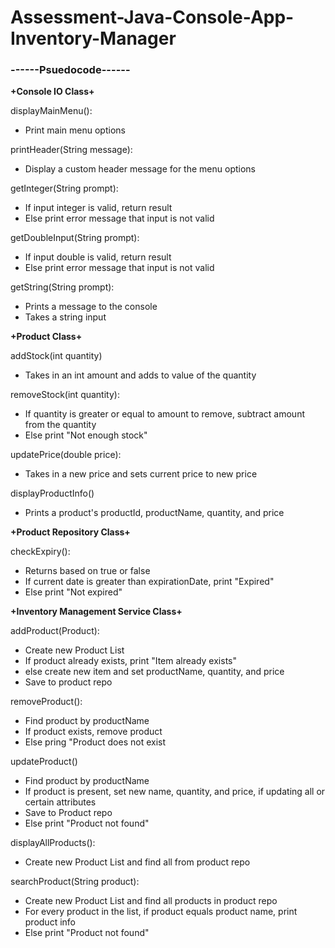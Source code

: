# Assessment-Java-Console-App-Inventory-Manager 

<h3>------Psuedocode------</h3>

<b>+Console IO Class+</b>

displayMainMenu():
- Print main menu options

printHeader(String message):
- Display a custom header message for the menu options

getInteger(String prompt):
- If input integer is valid, return result
- Else print error message that input is not valid

getDoubleInput(String prompt):
- If input double is valid, return result
- Else print error message that input is not valid

getString(String prompt):
- Prints a message to the console
- Takes a string input

<b>+Product Class+</b>

addStock(int quantity)
- Takes in an int amount and adds to value of the quantity

removeStock(int quantity): 
- If quantity is greater or equal to amount to remove, subtract amount from the quantity
- Else print "Not enough stock"

updatePrice(double price):
- Takes in a new price and sets current price to new price

displayProductInfo()
- Prints a product's productId, productName, quantity, and price

<b>+Product Repository Class+</b>

checkExpiry():
- Returns based on true or false 
- If current date is greater than expirationDate, print "Expired"
- Else print "Not expired"

<b>+Inventory Management Service Class+</b>

addProduct(Product):
- Create new Product List
- If product already exists, print "Item already exists"
- else create new item and set productName, quantity, and price
- Save to product repo

removeProduct():
- Find product by productName
- If product exists, remove product
- Else pring "Product does not exist

updateProduct()
- Find product by productName
- If product is present, set new name, quantity, and price, if updating all or certain attributes
- Save to Product repo
- Else print "Product not found"

displayAllProducts():
- Create new Product List and find all from product repo

searchProduct(String product):
- Create new Product List and find all products in product repo
- For every product in the list, if product equals product name, print product info
- Else print "Product not found"

